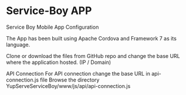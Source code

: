 # Service-Boy APP #
Service Boy Mobile App Configuration

The App has been built using Apache Cordova and Framework 7 as its language.

Clone or download the files from GitHub repo and change the base URL where the application hosted. (IP / Domain)

API Connection
For API connection change the base URL in api-connection.js file Browse the directory YupServeServiceBoy/www/js/api/api-connection.js
